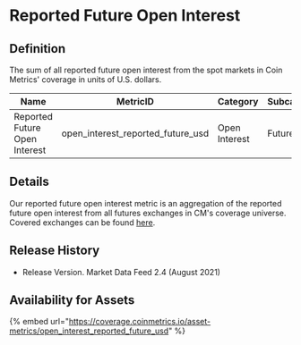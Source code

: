 # Reported Future Open Interest

## Definition

The sum of all reported future open interest from the spot markets in Coin Metrics' coverage in units of U.S. dollars.

| Name                          | MetricID                              | Category      | Subcategory | Type | Unit | Frequency |
| ----------------------------- | ------------------------------------- | ------------- | ----------- | ---- | ---- | --------- |
| Reported Future Open Interest | open\_interest\_reported\_future\_usd | Open Interest | Future      | Sum  | USD  | 1h, 1d    |

## Details

Our reported future open interest metric is an aggregation of the reported future open interest from all futures exchanges in CM's coverage universe.  Covered exchanges can be found [here](../../exchanges/all-exchanges.md).

## Release History

* Release Version. Market Data Feed 2.4 (August 2021)&#x20;

## Availability for Assets

{% embed url="https://coverage.coinmetrics.io/asset-metrics/open_interest_reported_future_usd" %}

